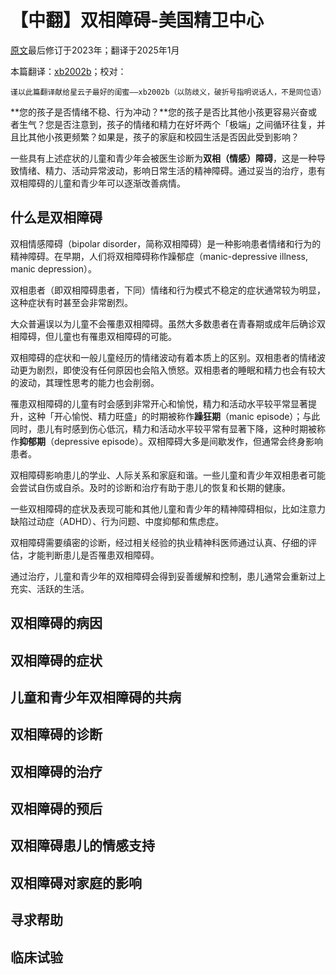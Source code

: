 # 【中翻】双相障碍-美国精卫中心

[原文](https://www.nimh.nih.gov/health/publications/bipolar-disorder-in-children-and-teens)最后修订于2023年；翻译于2025年1月

本篇翻译：[xb2002b](https://github.com/xb2002b)；校对：<!--[MrZ](https://github.com/MrZ626)-->

`谨以此篇翻译献给星云子最好的闺蜜——xb2002b（以防歧义，破折号指明说话人，不是同位语）`

**您的孩子是否情绪不稳、行为冲动？**您的孩子是否比其他小孩更容易兴奋或者生气？您是否注意到，孩子的情绪和精力在好坏两个「极端」之间循环往复，并且比其他小孩更频繁？如果是，孩子的家庭和校园生活是否因此受到影响？

一些具有上述症状的儿童和青少年会被医生诊断为**双相（情感）障碍**，这是一种导致情绪、精力、活动异常波动，影响日常生活的精神障碍。通过妥当的治疗，患有双相障碍的儿童和青少年可以逐渐改善病情。

## 什么是双相障碍

双相情感障碍（bipolar disorder，简称双相障碍）是一种影响患者情绪和行为的精神障碍。在早期，人们将双相障碍称作躁郁症（manic-depressive illness, manic depression）。

双相患者（即双相障碍患者，下同）情绪和行为模式不稳定的症状通常较为明显，这种症状有时甚至会非常剧烈。

大众普遍误以为儿童不会罹患双相障碍。虽然大多数患者在青春期或成年后确诊双相障碍，但儿童也有罹患双相障碍的可能。

双相障碍的症状和一般儿童经历的情绪波动有着本质上的区别。双相患者的情绪波动更为剧烈，即使没有任何原因也会陷入愤怒。双相患者的睡眠和精力也会有较大的波动，其理性思考的能力也会削弱。

罹患双相障碍的儿童有时会感到非常开心和愉悦，精力和活动水平较平常显著提升，这种「开心愉悦、精力旺盛」的时期被称作**躁狂期**（manic episode）；与此同时，患儿有时感到伤心低沉，精力和活动水平较平常有显著下降，这种时期被称作**抑郁期**（depressive episode）。双相障碍大多是间歇发作，但通常会终身影响患者。

双相障碍影响患儿的学业、人际关系和家庭和谐。一些儿童和青少年双相患者可能会尝试自伤或自杀。及时的诊断和治疗有助于患儿的恢复和长期的健康。

一些双相障碍的症状及表现可能和其他儿童和青少年的精神障碍相似，比如注意力缺陷过动症（ADHD）、行为问题、中度抑郁和焦虑症。

双相障碍需要缜密的诊断，经过相关经验的执业精神科医师通过认真、仔细的评估，才能判断患儿是否罹患双相障碍。

通过治疗，儿童和青少年的双相障碍会得到妥善缓解和控制，患儿通常会重新过上充实、活跃的生活。

## 双相障碍的病因

## 双相障碍的症状

## 儿童和青少年双相障碍的共病

## 双相障碍的诊断

## 双相障碍的治疗

## 双相障碍的预后

## 双相障碍患儿的情感支持

## 双相障碍对家庭的影响

## 寻求帮助

## 临床试验